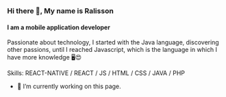 ### Hi there 👋, My name is Ralisson
#### I am a mobile application developer

Passionate about technology, I started with the Java language, discovering other passions, until I reached Javascript, which is the language in which I have more knowledge 🖥😍

Skills: REACT-NATIVE / REACT / JS / HTML / CSS / JAVA / PHP

- 🔭 I’m currently working on this page. 
